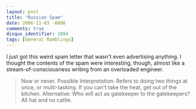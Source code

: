 ```yaml
---
layout: post
title: "Russian Spam"
date: 2006-11-03 -0800
comments: true
disqus_identifier: 1094
tags: [General Ramblings]
---
```

I just got this weird spam letter that wasn't even advertising anything.
I thought the contents of the spam were interesting, though, almost like
a stream-of-consciousness writing from an overloaded engineer.

> Now or never. Possible Interpretation: Refers to doing two things at
> once, or multi-tasking. If you can't take the heat, get out of the
> kitchen. Alternative: Who will act as gatekeeper to the gatekeepers?
> All hat and no cattle.
